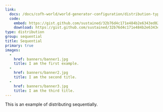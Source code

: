 ```yaml
---
link:
  docs: /docs/cofh-world/world-generator-configuration/distribution-types/sequential/
  code:
    embed: https://gist.github.com/sustained/32b76d4c171e484b2e6343ed02e812c6.js
    download: https://gist.github.com/sustained/32b76d4c171e484b2e6343ed02e812c6/archive/6997ab96fc5e176a7d68aa185d32eff09c2b3407.zip
type: distribution
group: sequential
title: Sequential
primary: true
images:
  -
    href: banners/banner1.jpg
    title: I am the first example.
  -
    href: banners/banner2.jpg
    title: I am the second title.
  -
    href: banners/banner3.jpg
    title: I am the third title.
---
```


This is an example of distributing sequentially.
